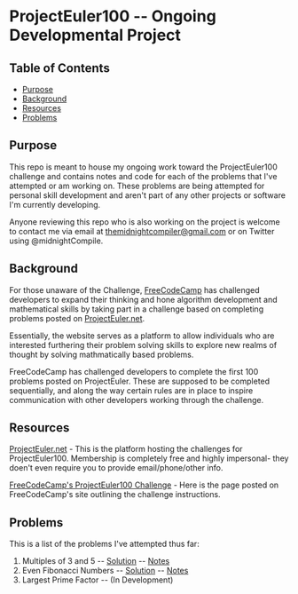 # ProjectEuler100 -- Ongoing Developmental Project

## Table of Contents
* [Purpose](#overview)
* [Background](#background)
* [Resources](#resources)
* [Problems](#Problems)


## Purpose
This repo is meant to house my ongoing work toward the ProjectEuler100 challenge and contains notes and code for each of the problems that I've attempted or am working on. These problems are being attempted for personal skill development and aren't part of any other projects or software I'm currently developing.

Anyone reviewing this repo who is also working on the project is welcome to contact me via email at themidnightcompiler@gmail.com or on Twitter using @midnightCompile.


## Background
For those unaware of the Challenge, [FreeCodeCamp](https://www.freecodecamp.org/) has challenged developers to expand their thinking and hone algorithm development and mathematical skills by taking part in a challenge based on completing problems posted on [ProjectEuler.net](https://projecteuler.net/about). 

Essentially, the website serves as a platform to allow individuals who are interested furthering their problem solving skills to explore new realms of thought by solving mathmatically based problems. 

FreeCodeCamp has challenged developers to complete the first 100 problems posted on ProjectEuler. These are supposed to be completed sequentially, and along the way certain rules are in place to inspire communication with other developers working through the challenge.


## Resources
[ProjectEuler.net](https://projecteuler.net/about) - This is the platform hosting the challenges for ProjectEuler100. Membership is completely free and highly impersonal- they doen't even require you to provide email/phone/other info.

[FreeCodeCamp's ProjectEuler100 Challenge](https://www.freecodecamp.org/news/projecteuler100-coding-challenge-competitive-programming/) - Here is the page posted on FreeCodeCamp's site outlining the challenge instructions.


## Problems
This is a list of the problems I've attempted thus far:

001. Multiples of 3 and 5 -- [Solution](001_multiples_of_3_and_5.py) -- [Notes](001_multiples_of_3_and_5_notes.md)
002. Even Fibonacci Numbers -- [Solution](002_even_fibonacci_numbers.py) -- [Notes](002_even_fibonacci_numbers.md)
003. Largest Prime Factor -- (In Development)